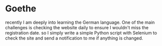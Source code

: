 # Goethe

recently I am deeply into learning the German language. One of the main challenges is checking the website daily to ensure I wouldn't miss the registration date. so I simply write a simple Python script with Selenium to check the site and send a notification to me if anything is changed.
